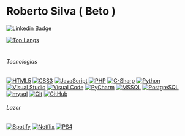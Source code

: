 # Roberto Silva ( Beto )
[![Linkedin Badge](https://img.shields.io/badge/-LinkedIn-blue?style=social&logo=Linkedin&logoColor=0A66c2&link=https://www.linkedin.com/in/fcorobertodasilva/)](https://www.linkedin.com/in/fcorobertodasilva/)


[![Top Langs](https://github-readme-stats.vercel.app/api/top-langs/?username=beto-frs&show_icons=true&title_color=000000&layout=compact&bg_color=DEG,Edf0f1,F5F5F5,Edf0f1&hide_border=true&langs_count=10)](#)




#
###### *Tecnologias*
[![HTML5](https://img.shields.io/badge/-HTML5-E34F26?style=flat&logo=html5&logoColor=white)](#Tecnologias)  [![CSS3](https://img.shields.io/badge/-CSS3-1572B6?style=flat&logo=css3)](#Tecnologias)      [![JavaScript](https://img.shields.io/badge/-JavaScript-black?style=flat&logo=javascript)](#Tecnologias) [![PHP](https://img.shields.io/badge/-PHP-DCDCDC?style=flat&logo=php&logoColor=777bb4)](#Tecnologias)    [![C-Sharp](https://img.shields.io/badge/-.NET-8B008B?style=flat&logo=c-sharp)](#Tecnologias)    [![Python](https://img.shields.io/badge/-Python%20-3776AB?style=flat&logo=python&logoColor=white)](#Tecnologias) [![Visual Studio](https://img.shields.io/badge/-Visual%20Studio-5C2D91?style=flat&logo=Visual%20Studio)](#Tecnologias) [![Visual Code](https://img.shields.io/badge/-Visual%20Code-007ACC?style=flat&logo=Visual%20Studio%20Code)](#Tecnologias)  [![PyCharm](https://img.shields.io/badge/-PyCharm-000000?style=flat&logo=PyCharm&logoColor=yellow)](#Tecnologias)   [![MSSQL](https://img.shields.io/badge/-SQL%20Server-cc2927?style=flat&logo=microsoft-sql-server)](#Tecnologias)     [![PostgreSQL](https://img.shields.io/badge/-PostgreSql-191970?style=flat&logo=postgreSQL&logoColor=lightblue)](#Tecnologias)      [![mysql](https://img.shields.io/badge/-MySQL-DCDCDC?style=flat&logo=mysql)](#Tecnologias)   [![Git](https://img.shields.io/badge/-Git-black?style=flat&logo=git)](#Tecnologias)    [![GitHub](https://img.shields.io/badge/-GitHub-181717?style=flat&logo=github)](#Tecnologias)      

###### *Lazer*
[![Spotify](https://img.shields.io/badge/-Spotify-black?style=flat&logo=spotify)](#Lazer)    [![Netflix](https://img.shields.io/badge/-Netflix-black?style=flat&logo=netflix&logoColor=e50914)](#Lazer)     [![PS4](https://img.shields.io/badge/-Playstation%204-black?style=flat&logo=playstation-4&logoColor=white)](#Lazer)
